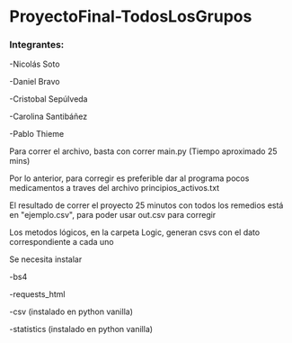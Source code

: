# ProyectoFinal-TodosLosGrupos

### Integrantes:

-Nicolás Soto

-Daniel Bravo

-Cristobal Sepúlveda

-Carolina Santibáñez

-Pablo Thieme

Para correr el archivo, basta con correr main.py (Tiempo aproximado 25 mins)

Por lo anterior, para corregir es preferible dar al programa pocos medicamentos a traves del archivo principios_activos.txt

El resultado de correr el proyecto 25 minutos con todos los remedios está en "ejemplo.csv", para poder usar out.csv para corregir

Los metodos lógicos, en la carpeta Logic, generan csvs con el dato correspondiente a cada uno

Se necesita instalar 

-bs4

-requests_html

-csv (instalado en python vanilla)

-statistics (instalado en python vanilla)
